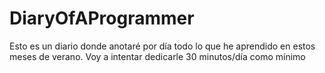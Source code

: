 # DiaryOfAProgrammer
Esto es un diario donde anotaré por día todo lo que he aprendido en estos meses de verano. Voy a intentar dedicarle 30 minutos/día como mínimo

